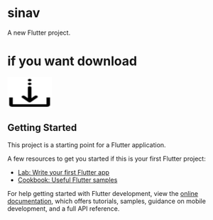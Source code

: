 # sinav

A new Flutter project.


# if you want download


<a href="https://github.com/Ahmetakaslan/BMI-Calculator/raw/master/app-release.apk" download="YOUR_FILE_NAME.apk"><img src="down.png" alt="Download the app" style="width:100px;height:70px;"></a>

## Getting Started

This project is a starting point for a Flutter application.

A few resources to get you started if this is your first Flutter project:

- [Lab: Write your first Flutter app](https://docs.flutter.dev/get-started/codelab)
- [Cookbook: Useful Flutter samples](https://docs.flutter.dev/cookbook)

For help getting started with Flutter development, view the
[online documentation](https://docs.flutter.dev/), which offers tutorials,
samples, guidance on mobile development, and a full API reference.
